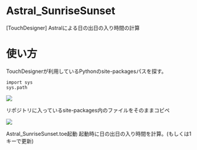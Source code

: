 # Astral_SunriseSunset
[TouchDesigner] Astralによる日の出日の入り時間の計算

# 使い方
TouchDesignerが利用しているPythonのsite-packagesパスを探す。

```
import sys
sys.path
```

<img src="http://github.team-lab.local/takaokodai/Astral_SunriseSunset/blob/master/images_for_readme/pythonpath.jpg">

リポジトリに入っているsite-packages内のファイルをそのままコピペ

<img src="http://github.team-lab.local/takaokodai/Astral_SunriseSunset/blob/master/images_for_readme/explorer.jpg">

Astral_SunriseSunset.toe起動
起動時に日の出日の入り時間を計算。(もしくは1キーで更新)
